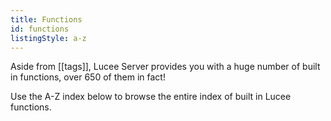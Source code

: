 ```yaml
---
title: Functions
id: functions
listingStyle: a-z
---
```


Aside from [[tags]], Lucee Server provides you with a huge number of built in functions, over 650 of them in fact!

Use the A-Z index below to browse the entire index of built in Lucee functions.